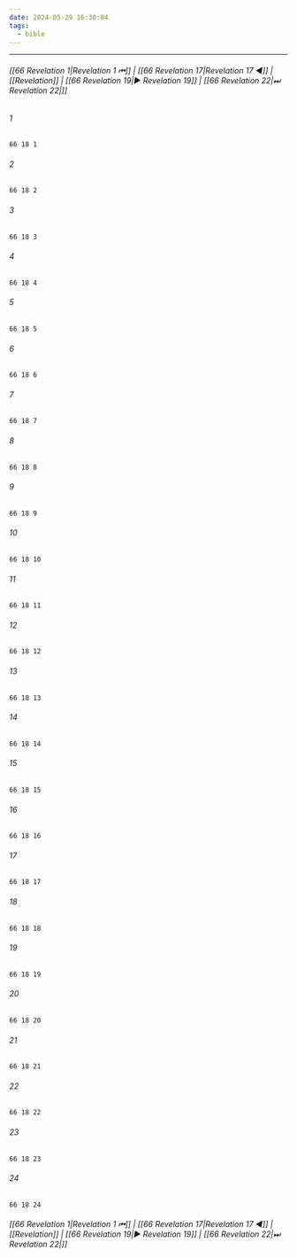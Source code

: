 ```yaml
---
date: 2024-05-29 16:30:04
tags:
  - bible
---
```

___

###### [[66 Revelation 1|Revelation 1 ⏮]] | [[66 Revelation 17|Revelation 17 ◀]] | [[Revelation]] | [[66 Revelation 19|▶ Revelation 19]] | [[66 Revelation 22|⏭ Revelation 22|]]

###### 1
``` verse
66 18 1 
```
###### 2
``` verse
66 18 2 
```
###### 3
``` verse
66 18 3 
```
###### 4
``` verse
66 18 4 
```
###### 5
``` verse
66 18 5 
```
###### 6
``` verse
66 18 6 
```
###### 7
``` verse
66 18 7 
```
###### 8
``` verse
66 18 8 
```
###### 9
``` verse
66 18 9 
```
###### 10
``` verse
66 18 10 
```
###### 11
``` verse
66 18 11 
```
###### 12
``` verse
66 18 12 
```
###### 13
``` verse
66 18 13 
```
###### 14
``` verse
66 18 14 
```
###### 15
``` verse
66 18 15 
```
###### 16
``` verse
66 18 16 
```
###### 17
``` verse
66 18 17 
```
###### 18
``` verse
66 18 18 
```
###### 19
``` verse
66 18 19 
```
###### 20
``` verse
66 18 20 
```
###### 21
``` verse
66 18 21 
```
###### 22
``` verse
66 18 22 
```
###### 23
``` verse
66 18 23 
```
###### 24
``` verse
66 18 24 
```

###### [[66 Revelation 1|Revelation 1 ⏮]] | [[66 Revelation 17|Revelation 17 ◀]] | [[Revelation]] | [[66 Revelation 19|▶ Revelation 19]] | [[66 Revelation 22|⏭ Revelation 22|]]

